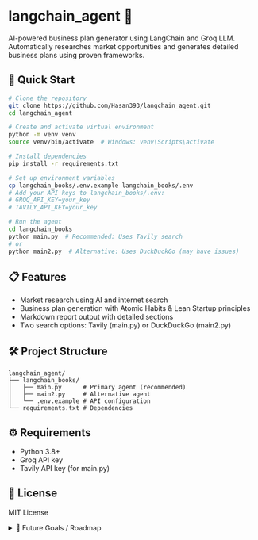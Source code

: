 # langchain_agent 🤖

AI-powered business plan generator using LangChain and Groq LLM. Automatically researches market opportunities and generates detailed business plans using proven frameworks.

## 🚀 Quick Start

```bash
# Clone the repository
git clone https://github.com/Hasan393/langchain_agent.git
cd langchain_agent

# Create and activate virtual environment
python -m venv venv
source venv/bin/activate  # Windows: venv\Scripts\activate

# Install dependencies
pip install -r requirements.txt

# Set up environment variables
cp langchain_books/.env.example langchain_books/.env
# Add your API keys to langchain_books/.env:
# GROQ_API_KEY=your_key
# TAVILY_API_KEY=your_key

# Run the agent
cd langchain_books
python main.py  # Recommended: Uses Tavily search
# or
python main2.py  # Alternative: Uses DuckDuckGo (may have issues)
```

## 📋 Features

- Market research using AI and internet search
- Business plan generation with Atomic Habits & Lean Startup principles
- Markdown report output with detailed sections
- Two search options: Tavily (main.py) or DuckDuckGo (main2.py)

## 🛠️ Project Structure

```
langchain_agent/
├── langchain_books/
│   ├── main.py      # Primary agent (recommended)
│   ├── main2.py     # Alternative agent
│   └── .env.example # API configuration
└── requirements.txt # Dependencies
```

## ⚙️ Requirements

- Python 3.8+
- Groq API key
- Tavily API key (for main.py)

## 📝 License

MIT License


<details>
<summary>🚀 Future Goals / Roadmap</summary>

### ✅ Goals

- [ ] 🧠 Streamline agent logic for web or Streamlit deployment
- [ ] 🎨 Design a beautiful and interactive UI (in Streamlit or custom web UI)
- [ ] 🔧 Optimize performance for faster agent response
- [ ] 📦 Package into a shareable tool or web app

</details>
